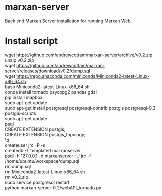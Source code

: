 # marxan-server
Back end Marxan Server installation for running Marxan Web. 

# Install script
wget https://github.com/andrewcottam/marxan-server/archive/v0.2.zip    
unzip v0.2.zip   
wget https://github.com/andrewcottam/marxan-server/releases/download/v0.2/dump.sql  
wget https://repo.anaconda.com/miniconda/Miniconda2-latest-Linux-x86_64.sh  
bash Miniconda2-latest-Linux-x86_64.sh  
conda install tornado psycopg2 pandas gdal  
pip install mapbox  
sudo apt-get update  
sudo apt-get install postgresql postgresql-contrib postgis postgresql-9.3-postgis-scripts  
sudo apt-get update  
psql  
CREATE EXTENSION postgis;  
CREATE EXTENSION postgis_topology;  
\q  
createuser jrc -P -s  
createdb -T template0 marxanserver  
psql -h 127.0.0.1 -d marxanserver -U jrc -f /home/ubuntu/workspace/dump.sql  
rm dump.sql   
rm Miniconda2-latest-Linux-x86_64.sh   
rm v0.2.zip  
sudo service postgresql restart  
python marxan-server-0.2/webAPI_tornado.py  
